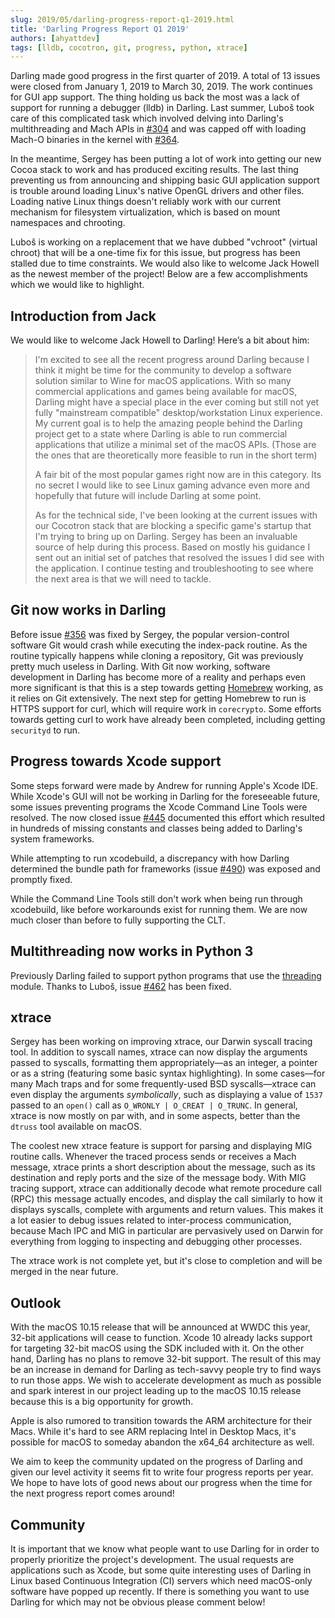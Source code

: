 ```yaml
---
slug: 2019/05/darling-progress-report-q1-2019.html
title: 'Darling Progress Report Q1 2019'
authors: [ahyattdev]
tags: [lldb, cocotron, git, progress, python, xtrace]
---
```


Darling made good progress in the first quarter of 2019. A total of 13 issues were closed from January 1, 2019 to March 30, 2019. The work continues for GUI app support. The thing holding us back the most was a lack of support for running a debugger (lldb) in Darling. Last summer, Luboš took care of this complicated task which involved delving into Darling's multithreading and Mach APIs in [#304](https://github.com/darlinghq/darling/issues/304) and was capped off with loading Mach-O binaries in the kernel with [#364](https://github.com/darlinghq/darling/issues/364).

In the meantime, Sergey has been putting a lot of work into getting our new Cocoa stack to work and has produced exciting results. The last thing preventing us from announcing and shipping basic GUI application support is trouble around loading Linux's native OpenGL drivers and other files. Loading native Linux things doesn't reliably work with our current mechanism for filesystem virtualization, which is based on mount namespaces and chrooting.

Luboš is working on a replacement that we have dubbed "vchroot" (virtual chroot) that will be a one-time fix for this issue, but progress has been stalled due to time constraints. We would also like to welcome Jack Howell as the newest member of the project! Below are a few accomplishments which we would like to highlight.

<!-- truncate -->

## Introduction from Jack

We would like to welcome Jack Howell to Darling! Here’s a bit about him:

> I'm excited to see all the recent progress around Darling because I think it might be time for the community to develop a software solution similar to Wine for macOS applications. With so many commercial applications and games being available for macOS,  Darling might have a special place in the ever coming but still not yet fully "mainstream compatible" desktop/workstation Linux experience. My current goal is to help the amazing people behind the Darling project get to a state where Darling is able to run commercial applications that utilize a minimal set of the macOS APIs. (Those are the ones that are theoretically more feasible to run in the short term)
>
> A fair bit of the most popular games right now are in this category. Its no secret I would like to see Linux gaming advance even more and hopefully that future will include Darling at some point.
>
> As for the technical side, I've been looking at the current issues with our Cocotron stack that are blocking a specific game's startup that I'm trying to bring up on Darling. Sergey has been an invaluable source of help during this process. Based on mostly his guidance I sent out an initial set of patches that resolved the issues I did see with the application. I continue testing and troubleshooting to see where the next area is that we will need to tackle.

## Git now works in Darling

Before issue [#356](https://github.com/darlinghq/darling/issues/356) was fixed by Sergey, the popular version-control software Git would crash while executing the index-pack routine. As the routine typically happens while cloning a repository, Git was previously pretty much useless in Darling. With Git now working, software development in Darling has become more of a reality and perhaps even more significant is that this is a step towards getting [Homebrew](https://brew.sh/) working, as it relies on Git extensively. The next step for getting Homebrew to run is HTTPS support for curl, which will require work in `corecrypto`. Some efforts towards getting curl to work have already been completed, including getting `securityd` to run.

## Progress towards Xcode support

Some steps forward were made by Andrew for running Apple's Xcode IDE. While Xcode's GUI will not be working in Darling for the foreseeable future, some issues preventing programs the Xcode Command Line Tools were resolved. The now closed issue [#445](https://github.com/darlinghq/darling/issues/445) documented this effort which resulted in hundreds of missing constants and classes being added to Darling's system frameworks.

While attempting to run xcodebuild, a discrepancy with how Darling determined the bundle path for frameworks (issue [#490](https://github.com/darlinghq/darling/issues/490)) was exposed and promptly fixed.

While the Command Line Tools still don't work when being run through xcodebuild, like before workarounds exist for running them. We are now much closer than before to fully supporting the CLT.

## Multithreading now works in Python 3

Previously Darling failed to support python programs that use the [threading](https://docs.python.org/3/library/threading.html) module. Thanks to Luboš, issue [#462](https://github.com/darlinghq/darling/issues/462) has been fixed.

## xtrace

Sergey has been working on improving xtrace, our Darwin syscall tracing tool. In addition to syscall names, xtrace can now display the arguments passed to syscalls, formatting them appropriately&mdash;as an integer, a pointer or as a string (featuring some basic syntax highlighting). In some cases&mdash;for many Mach traps and for some frequently-used BSD syscalls&mdash;xtrace can even display the arguments *symbolically*, such as displaying a value of `1537` passed to an `open()` call as `O_WRONLY | O_CREAT | O_TRUNC`. In general, xtrace is now mostly on par with, and in some aspects, better than the `dtruss` tool available on macOS.

The coolest new xtrace feature is support for parsing and displaying MIG routine calls. Whenever the traced process sends or receives a Mach message, xtrace prints a short description about the message, such as its destination and reply ports and the size of the message body. With MIG tracing support, xtrace can additionally decode what remote procedure call (RPC) this message actually encodes, and display the call similarly to how it displays syscalls, complete with arguments and return values. This makes it a lot easier to debug issues related to inter-process communication, because Mach IPC and MIG in particular are pervasively used on Darwin for everything from logging to inspecting and debugging other processes.

The xtrace work is not complete yet, but it's close to completion and will be merged in the near future.

## Outlook

With the macOS 10.15 release that will be announced at WWDC this year, 32-bit applications will cease to function. Xcode 10 already lacks support for targeting 32-bit macOS using the SDK included with it. On the other hand, Darling has no plans to remove 32-bit support. The result of this may be an increase in demand for Darling as tech-savvy people try to find ways to run those apps. We wish to accelerate development as much as possible and spark interest in our project leading up to the macOS 10.15 release because this is a big opportunity for growth.

Apple is also rumored to transition towards the ARM architecture for their Macs. While it's hard to see ARM replacing Intel in Desktop Macs, it's possible for macOS to someday abandon the x64_64 architecture as well.

We aim to keep the community updated on the progress of Darling and given our level activity it seems fit to write four progress reports per year. We hope to have lots of good news about our progress when the time for the next progress report comes around!

## Community

It is important that we know what people want to use Darling for in order to properly prioritize the project's development. The usual requests are applications such as Xcode, but some quite interesting uses of Darling in Linux based Continuous Integration (CI) servers which need macOS-only software have popped up recently. If there is something you want to use Darling for which may not be obvious please comment below!
